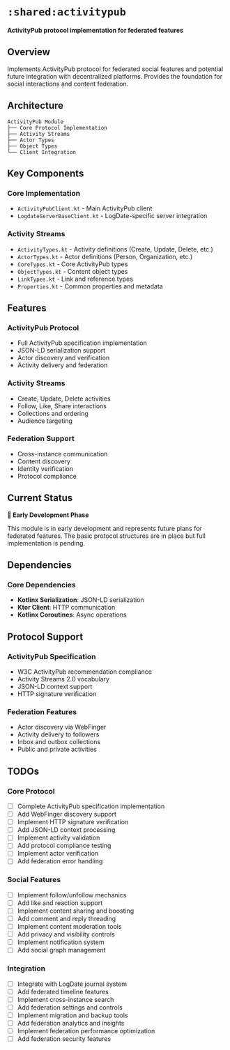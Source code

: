 # `:shared:activitypub`

**ActivityPub protocol implementation for federated features**

## Overview

Implements ActivityPub protocol for federated social features and potential future integration with decentralized platforms. Provides the foundation for social interactions and content federation.

## Architecture

```
ActivityPub Module
├── Core Protocol Implementation
├── Activity Streams
├── Actor Types
├── Object Types
└── Client Integration
```

## Key Components

### Core Implementation
- `ActivityPubClient.kt` - Main ActivityPub client
- `LogdateServerBaseClient.kt` - LogDate-specific server integration

### Activity Streams
- `ActivityTypes.kt` - Activity definitions (Create, Update, Delete, etc.)
- `ActorTypes.kt` - Actor definitions (Person, Organization, etc.)
- `CoreTypes.kt` - Core ActivityPub types
- `ObjectTypes.kt` - Content object types
- `LinkTypes.kt` - Link and reference types
- `Properties.kt` - Common properties and metadata

## Features

### ActivityPub Protocol
- Full ActivityPub specification implementation
- JSON-LD serialization support
- Actor discovery and verification
- Activity delivery and federation

### Activity Streams
- Create, Update, Delete activities
- Follow, Like, Share interactions
- Collections and ordering
- Audience targeting

### Federation Support
- Cross-instance communication
- Content discovery
- Identity verification
- Protocol compliance

## Current Status

**🚧 Early Development Phase**

This module is in early development and represents future plans for federated features. The basic protocol structures are in place but full implementation is pending.

## Dependencies

### Core Dependencies
- **Kotlinx Serialization**: JSON-LD serialization
- **Ktor Client**: HTTP communication
- **Kotlinx Coroutines**: Async operations

## Protocol Support

### ActivityPub Specification
- W3C ActivityPub recommendation compliance
- Activity Streams 2.0 vocabulary
- JSON-LD context support
- HTTP signature verification

### Federation Features
- Actor discovery via WebFinger
- Activity delivery to followers
- Inbox and outbox collections
- Public and private activities

## TODOs

### Core Protocol
- [ ] Complete ActivityPub specification implementation
- [ ] Add WebFinger discovery support
- [ ] Implement HTTP signature verification
- [ ] Add JSON-LD context processing
- [ ] Implement activity validation
- [ ] Add protocol compliance testing
- [ ] Implement actor verification
- [ ] Add federation error handling

### Social Features
- [ ] Implement follow/unfollow mechanics
- [ ] Add like and reaction support
- [ ] Implement content sharing and boosting
- [ ] Add comment and reply threading
- [ ] Implement content moderation tools
- [ ] Add privacy and visibility controls
- [ ] Implement notification system
- [ ] Add social graph management

### Integration
- [ ] Integrate with LogDate journal system
- [ ] Add federated timeline features
- [ ] Implement cross-instance search
- [ ] Add federation settings and controls
- [ ] Implement migration and backup tools
- [ ] Add federation analytics and insights
- [ ] Implement federation performance optimization
- [ ] Add federation security features